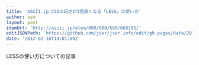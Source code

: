 ```yaml
---
title: 'ASCII.jp:CSSの記述が3倍速くなる「LESS」の使い方'
author: azu
layout: post
itemUrl: 'http://ascii.jp/elem/000/000/668/668205/'
editJSONPath: 'https://github.com/jser/jser.info/edit/gh-pages/data/2012/02/index.json'
date: '2012-02-16T14:01:00Z'
---
```

LESSの使い方についての記事
